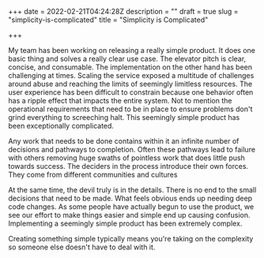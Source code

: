 +++
date = 2022-02-21T04:24:28Z
description = ""
draft = true
slug = "simplicity-is-complicated"
title = "Simplicity is Complicated"

+++


My team has been working on releasing a really simple product. It does one basic thing and solves a really clear use case. The elevator pitch is clear, concise, and consumable. The implementation on the other hand has been challenging at times. Scaling the service exposed a multitude of challenges around abuse and reaching the limits of seemingly limitless resources. The user experience has been difficult to constrain because one behavior often has a ripple effect that impacts the entire system. Not to mention the operational requirements that need to be in place to ensure problems don't grind everything to screeching halt. This seemingly simple product has been exceptionally complicated.

Any work that needs to be done contains within it an infinite number of decisions and pathways to completion. Often these pathways lead to failure with others removing huge swaths of pointless work that does little push towards success. The deciders in the process introduce their own forces. They come from different communities and cultures

At the same time, the devil truly is in the details. There is no end to the small decisions that need to be made. What feels obvious ends up needing deep code changes. As some people have actually begun to use the product, we see our effort to make things easier and simple end up causing confusion. Implementing a seemingly simple product has been extremely complex.

Creating something simple typically means you're taking on the complexity so someone else doesn't have to deal with it.

